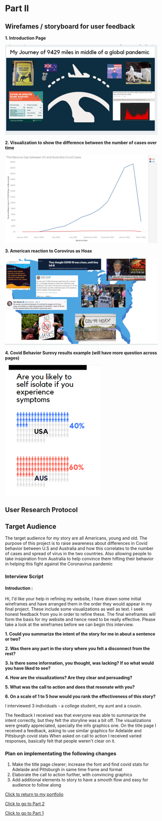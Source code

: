 # Part II 

## Wirefames / storyboard for user feedback

**1. Introduction Page**

![1](4_Intro.PNG)

**2. Visualization to show the difference between the number of cases over time**

![2](4_2.PNG)

**3. American reaction to Corovirus as Hoax**

![3](4_4.PNG)


**4.  Covid Behavior Surevy results example (will have more question across pages)**

![4](4_3.PNG)



## User Research Protocol

## Target Audience
The target audience for my story are all Americans, young and old. The purpose of this project is to raise awareness about differences in Covid behavior between U.S and Australia and how this correlates to the number of cases and spread of virus in the two countries. 
Also allowing people to take insipiration from Australia to help convince them hifting their behavior in helping this fight against the Coronavirus pandemic

### Interview Script

#### Introduction : 

Hi, I'd like your help in refining my website, I have drawn some initial wireframes and have arranged them in the order they would appear in my final project. These include some visualizations as well as text. I seek honest feedback from you in order to refine these. The final wireframes will form the basis for my website and hence need to be really effective. Please take a look at the wireframes before we can begin this interview.

**1. Could you summarize the intent of the story for me in about a sentence or two?**

**2. Was there any part in the story where you felt a disconnect from the rest?**

**3. Is there some information, you thought, was lacking? If so what would you have liked to see?**

**4. How are the visualizations? Are they clear and persuading?**

**5. What was the call to action and does that resonate with you?**

**6. On a scale of 1 to 5 how would you rank the effectiveness of this story?**

I interviewed 3 individuals - a college student, my aunt and a cousin.

The feedback I received was that everyone was able to summarize the intent correctly, but they felt the storyline was a bit off. 
The visualizations were greatly appreciated, specially the info graphics one. 
On the title page I received a feedback, asking to use similar graphics for Adelaide and Pittsburgh covid stats 
When asked on call to action I received varied responses, basically felt that people weren't clear on it.

### Plan on implementating the following changes

1. Make the title page clearer; increase the font and find covid stats for Adelaide and Pittsburgh in same time frame and format
2. Elaborate the call to action further, with convincing graphics
3. Add additional elements to story to have a smooth flow and easy for audience to follow along


[Click to return to my portfolio](/README.md)                                                                                      
 
[Click to go to Part 2](/Project_Part3.md)

[Click to go to Part 1](/Project_Part1.md)
